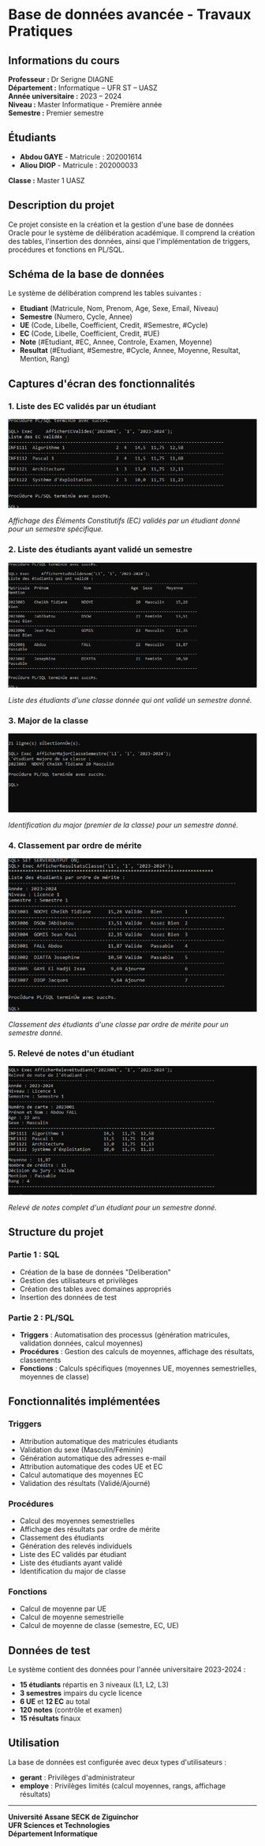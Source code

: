 # Base de données avancée - Travaux Pratiques

## Informations du cours

**Professeur :** Dr Serigne DIAGNE  
**Département :** Informatique – UFR ST – UASZ  
**Année universitaire :** 2023 – 2024  
**Niveau :** Master Informatique - Première année  
**Semestre :** Premier semestre

## Étudiants

- **Abdou GAYE** - Matricule : 202001614
- **Aliou DIOP** - Matricule : 202000033

**Classe :** Master 1 UASZ

## Description du projet

Ce projet consiste en la création et la gestion d'une base de données Oracle pour le système de délibération académique. Il comprend la création des tables, l'insertion des données, ainsi que l'implémentation de triggers, procédures et fonctions en PL/SQL.

## Schéma de la base de données

Le système de délibération comprend les tables suivantes :

- **Etudiant** (Matricule, Nom, Prenom, Age, Sexe, Email, Niveau)
- **Semestre** (Numero, Cycle, Annee)
- **UE** (Code, Libelle, Coefficient, Credit, #Semestre, #Cycle)
- **EC** (Code, Libelle, Coefficient, Credit, #UE)
- **Note** (#Etudiant, #EC, Annee, Controle, Examen, Moyenne)
- **Resultat** (#Etudiant, #Semestre, #Cycle, Annee, Moyenne, Resultat, Mention, Rang)

## Captures d'écran des fonctionnalités

### 1. Liste des EC validés par un étudiant

![EC validés par étudiant](images/ec_valider_etudiant.png)

_Affichage des Éléments Constitutifs (EC) validés par un étudiant donné pour un semestre spécifique._

### 2. Liste des étudiants ayant validé un semestre

![Liste étudiants validés](images/liste-etudiant_valide.png)

_Liste des étudiants d'une classe donnée qui ont validé un semestre donné._

### 3. Major de la classe

![Major de la classe](images/major_de_la_clasee.png)

_Identification du major (premier de la classe) pour un semestre donné._

### 4. Classement par ordre de mérite

![Ordre de mérite](images/ordre_merite.png)

_Classement des étudiants d'une classe par ordre de mérite pour un semestre donné._

### 5. Relevé de notes d'un étudiant

![Relevé étudiant](images/relever_etudiant_not.png)

_Relevé de notes complet d'un étudiant pour un semestre donné._

## Structure du projet

### Partie 1 : SQL

- Création de la base de données "Deliberation"
- Gestion des utilisateurs et privilèges
- Création des tables avec domaines appropriés
- Insertion des données de test

### Partie 2 : PL/SQL

- **Triggers** : Automatisation des processus (génération matricules, validation données, calcul moyennes)
- **Procédures** : Gestion des calculs de moyennes, affichage des résultats, classements
- **Fonctions** : Calculs spécifiques (moyennes UE, moyennes semestrielles, moyennes de classe)

## Fonctionnalités implémentées

### Triggers

- Attribution automatique des matricules étudiants
- Validation du sexe (Masculin/Féminin)
- Génération automatique des adresses e-mail
- Attribution automatique des codes UE et EC
- Calcul automatique des moyennes EC
- Validation des résultats (Validé/Ajourné)

### Procédures

- Calcul des moyennes semestrielles
- Affichage des résultats par ordre de mérite
- Classement des étudiants
- Génération des relevés individuels
- Liste des EC validés par étudiant
- Liste des étudiants ayant validé
- Identification du major de classe

### Fonctions

- Calcul de moyenne par UE
- Calcul de moyenne semestrielle
- Calcul de moyenne de classe (semestre, EC, UE)

## Données de test

Le système contient des données pour l'année universitaire 2023-2024 :

- **15 étudiants** répartis en 3 niveaux (L1, L2, L3)
- **3 semestres** impairs du cycle licence
- **6 UE** et **12 EC** au total
- **120 notes** (contrôle et examen)
- **15 résultats** finaux

## Utilisation

La base de données est configurée avec deux types d'utilisateurs :

- **gerant** : Privilèges d'administrateur
- **employe** : Privilèges limités (calcul moyennes, rangs, affichage résultats)

---

**Université Assane SECK de Ziguinchor**  
**UFR Sciences et Technologies**  
**Département Informatique**
